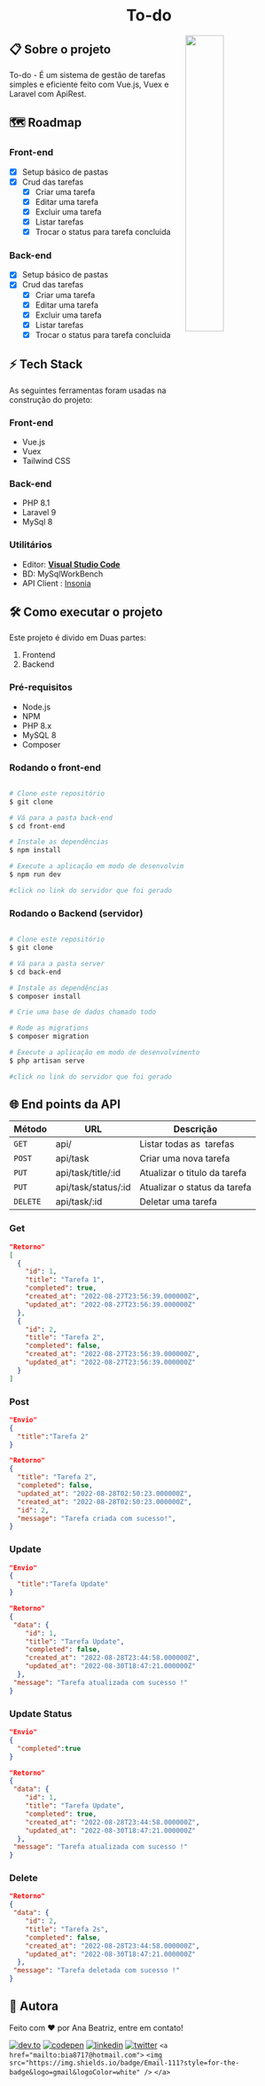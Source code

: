 <h1 align="center">
  <span>To-do</span>
</h1>

<img align="right" src="https://raw.githubusercontent.com/BiahDev/todo-laravue/main/demo.gif" width="37%"/>

## 📋 Sobre o projeto

To-do - É um sistema de gestão de tarefas simples e eficiente feito com Vue.js, Vuex e Laravel com ApiRest.

## 🗺 Roadmap

### Front-end

- [X] Setup básico de pastas
- [X] Crud das tarefas
  - [X] Criar uma tarefa
  - [X] Editar uma tarefa
  - [X] Excluir uma tarefa
  - [X] Listar tarefas
  - [X] Trocar o status para tarefa concluida

### Back-end

- [X] Setup básico de pastas
- [X] Crud das tarefas
  - [X] Criar uma tarefa
  - [X] Editar uma tarefa
  - [X] Excluir uma tarefa
  - [X] Listar tarefas
  - [X] Trocar o status para tarefa concluida

## ⚡ Tech Stack

As seguintes ferramentas foram usadas na construção do projeto:

### Front-end

- Vue.js
- Vuex
- Tailwind CSS

### Back-end

- PHP 8.1
- Laravel 9
- MySql 8

### Utilitários

- Editor:  **[Visual Studio Code](https://code.visualstudio.com/)**
- BD: MySqlWorkBench
- API Client : [Insonia](https://insomnia.rest/)

## 🛠 Como executar o projeto

Este projeto é divido em Duas partes:

1. Frontend
2. Backend

### Pré-requisitos

- Node.js
- NPM
- PHP 8.x
- MySQL 8
- Composer

### Rodando o front-end

```bash

# Clone este repositório
$ git clone 

# Vá para a pasta back-end
$ cd front-end

# Instale as dependências
$ npm install

# Execute a aplicação em modo de desenvolvimento
$ npm run dev

#click no link do servidor que foi gerado

```

### Rodando o Backend (servidor)

```bash

# Clone este repositório
$ git clone 

# Vá para a pasta server
$ cd back-end

# Instale as dependências
$ composer install

# Crie uma base de dados chamado todo

# Rode as migrations
$ composer migration

# Execute a aplicação em modo de desenvolvimento
$ php artisan serve

#click no link do servidor que foi gerado
```

## 🌐 End points da API

| Método    | URL                 | Descrição                  |
| ---------- | ------------------- | ---------------------------- |
| `GET`    | api/                | Listar todas as  tarefas   |
| `POST`   | api/task            | Criar uma nova tarefa        |
| `PUT`    | api/task/title/:id  | Atualizar o titulo da tarefa |
| `PUT`    | api/task/status/:id | Atualizar o status da tarefa |
| `DELETE` | api/task/:id        | Deletar uma tarefa           |

### Get

```json
"Retorno"
[
  {
    "id": 1,
    "title": "Tarefa 1",
    "completed": true,
    "created_at": "2022-08-27T23:56:39.000000Z",
    "updated_at": "2022-08-27T23:56:39.000000Z"
  },
  {
    "id": 2,
    "title": "Tarefa 2",
    "completed": false,
    "created_at": "2022-08-27T23:56:39.000000Z",
    "updated_at": "2022-08-27T23:56:39.000000Z"
  }
]
```

### Post

```json
"Envio" 
{
  "title":"Tarefa 2"
}

"Retorno"
{
  "title": "Tarefa 2",
  "completed": false,
  "updated_at": "2022-08-28T02:50:23.000000Z",
  "created_at": "2022-08-28T02:50:23.000000Z",
  "id": 2,
  "message": "Tarefa criada com sucesso!",
}
```

### Update

```json
"Envio"
{
  "title":"Tarefa Update"
}

"Retorno"
{
 "data": {
    "id": 1,
    "title": "Tarefa Update",
    "completed": false,
    "created_at": "2022-08-28T23:44:58.000000Z",
    "updated_at": "2022-08-30T18:47:21.000000Z"
  },
 "message": "Tarefa atualizada com sucesso !"
}

```

### Update Status

```json
"Envio"
{
  "completed":true
}

"Retorno"
{
 "data": {
    "id": 1,
    "title": "Tarefa Update",
    "completed": true,
    "created_at": "2022-08-28T23:44:58.000000Z",
    "updated_at": "2022-08-30T18:47:21.000000Z"
  },
 "message": "Tarefa atualizada com sucesso !"
}
```

### Delete

```json
"Retorno"
{
 "data": {
    "id": 2,
    "title": "Tarefa 2s",
    "completed": false,
    "created_at": "2022-08-28T23:44:58.000000Z",
    "updated_at": "2022-08-30T18:47:21.000000Z"
  },
 "message": "Tarefa deletada com sucesso !"
}
```

## 🦸 Autora

<p>Feito com ❤️ por Ana Beatriz, entre em contato!  </p>

[![dev.to](https://img.shields.io/badge/dev.to-111?style=for-the-badge&logo=devdotto&logoColor=white)](https://dev.to/biahdev)
[![codepen](https://img.shields.io/badge/codepen-111?style=for-the-badge&logo=codepen&logoColor=white)](https://codepen.io/BiahDev)
[![linkedin](https://img.shields.io/badge/linkedin-111?style=for-the-badge&logo=linkedin&logoColor=white)](https://www.linkedin.com/in/biahdev)
[![twitter](https://img.shields.io/badge/twitter-111?style=for-the-badge&logo=twitter&logoColor=white)](https://twitter.com/BiahDev)
`<a href="mailto:bia8717@hotmail.com">`
  `<img src="https://img.shields.io/badge/Email-111?style=for-the-badge&logo=gmail&logoColor=white" />`
`</a>`
